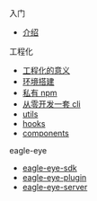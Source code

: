 <!-- docs/_sidebar.md -->

入门
* [介绍](/)

工程化
* [工程化的意义](/zh-cn/engineering/ "工程化解决方案")
* [环境搭建](/zh-cn/engineering/setting "工程化解决方案")
* [私有 npm](/zh-cn/engineering/npm "工程化解决方案")
* [从零开发一套 cli](/zh-cn/engineering/cli "工程化解决方案")
* [utils](/zh-cn/engineering/utils "工程化解决方案")
* [hooks](/zh-cn/engineering/hooks "工程化解决方案")
* [components](/zh-cn/engineering/components "工程化解决方案")

eagle-eye
* [eagle-eye-sdk](/zh-cn/eagle/ "eagle-eye 一款开箱即用的全埋点监控")
* [eagle-eye-plugin](/zh-cn/eagle/plugin)
* [eagle-eye-server](/zh-cn/eagle/server)
